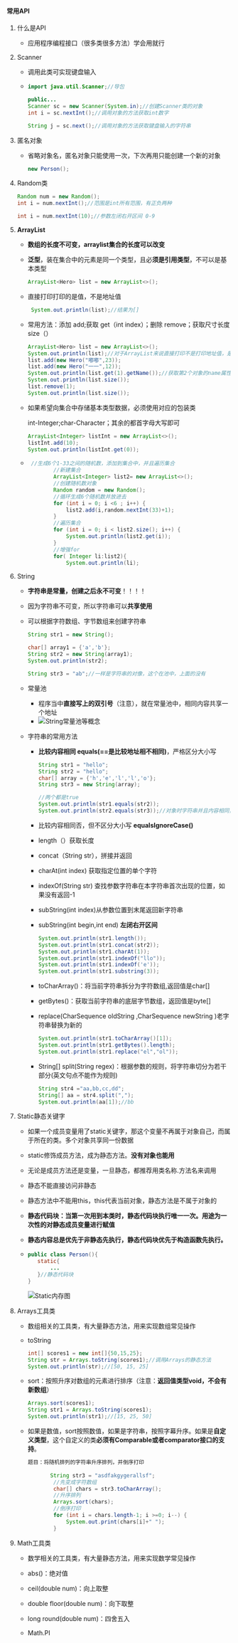 #### 常用API

1. 什么是API

   - 应用程序编程接口（很多类很多方法）学会用就行

2. Scanner

   - 调用此类可实现键盘输入

   - ```java
     import java.util.Scanner;//导包
     
     public...
     Scanner sc = new Scanner(System.in);//创建Scanner类的对象
     int i = sc.nextInt();//调用对象的方法获取int数字
     
     String j = sc.next();//调用对象的方法获取键盘输入的字符串
     ```

3. 匿名对象

   - 省略对象名，匿名对象只能使用一次，下次再用只能创建一个新的对象

     ```java
     new Person();
     ```

4. Random类

   ```java
   Random num = new Random();
   int i = num.nextInt();//范围是int所有范围，有正负两种
   
   int i = num.nextInt(10);//参数左闭右开区间 0-9
   ```

5. **ArrayList**

   - **数组的长度不可变，arraylist集合的长度可以改变**

   - **泛型**，装在集合中的元素是同一个类型，且必**须是引用类型**，不可以是基本类型

     ```java
     ArrayList<Hero> list = new ArrayList<>();
     ```

   - 直接打印打印的是值，不是地址值
     
     ```java
      System.out.println(list);//结果为[]
     ```
     
   - 常用方法：添加 add;获取 get（int index）；删除 remove；获取尺寸长度 size（）
     
     ```java
     ArrayList<Hero> list = new ArrayList<>();
     System.out.println(list);//对于ArrayList来说直接打印不是打印地址值，是打印内容
     list.add(new Hero("嘟嘟",23));
     list.add(new Hero("一一",12));
     System.out.println(list.get(1).getName());//获取第2个对象的name属性
     System.out.println(list.size());
     list.remove(1);
     System.out.println(list.size());
     ```
     
   - 如果希望向集合中存储基本类型数据，必须使用对应的包装类

     int-Integer;char-Character；其余的都首字母大写即可

     ```java
     ArrayList<Integer> listInt = new ArrayList<>();
     listInt.add(10);
     System.out.println(listInt.get(0));
     ```

   - ```java
      //生成6个1-33之间的随机数，添加到集合中，并且遍历集合
             //新建集合
             ArrayList<Integer> list2= new ArrayList<>();
             //创建随机数对象
             Random random = new Random();
             //循环生成6个随机数并放进去
             for (int i = 0; i <6 ; i++) {
                 list2.add(i,random.nextInt(33)+1);
             }
             //遍历集合
             for (int i = 0; i < list2.size(); i++) {
                 System.out.println(list2.get(i));
             }
             //增强for
             for( Integer li:list2){
                 System.out.println(li);
     ```

6. String

   - **字符串是常量，创建之后永不可变**！！！！

   - 因为字符串不可变，所以字符串可以**共享使用**

   - 可以根据字符数组、字节数组来创建字符串

     ```java
     String str1 = new String();
     
     char[] array1 = {'a','b'};
     String str2 = new String(array1);
     System.out.println(str2);
     
     String str3 = "ab";//一样是字符串的对像，这个在池中，上面的没有
     ```

   - 常量池

     - 程序当中**直接写上的双引号**（注意），就在常量池中，相同内容共享一个地址
     - ![String常量池等概念](D:\HH_STUDY-test\基础知识加强版\03常用API\学习笔记.assets\String常量池等概念.png)

   - 字符串的常用方法

     - **比较内容相同 equals(==是比较地址相不相同)**，严格区分大小写

       ```java
       String str1 = "hello";
       String str2 = "hello";
       char[] array = {'h','e','l','l','o'};
       String str3 = new String(array);
       
       //两个都是true
       System.out.println(str1.equals(str2));
       System.out.println(str2.equals(str3));//对象时字符串并且内容相同，但是注意们他的地址并不相同
       ```

     - 比较内容相同否，但不区分大小写 **equalsIgnoreCase()**

     - length（）获取长度

     - concat（String str），拼接并返回

     - charAt(int index) 获取指定位置的单个字符

     - indexOf(String str) 查找参数字符串在本字符串首次出现的位置，如果没有返回-1

     - subString(int index)从参数位置到末尾返回新字符串

     - subString(int begin,int end) **左闭右开区间**

       ```java
       System.out.println(str1.length());
       System.out.println(str1.concat(str2));
       System.out.println(str1.charAt(1));
       System.out.println(str1.indexOf("llo"));
       System.out.println(str1.indexOf('e'));
       System.out.println(str1.substring(3));
       ```

     - toCharArray()：将当前字符串拆分为字符数组,返回值是char[]

     - getBytes()：获取当前字符串的底层字节数组，返回值是byte[]

     - replace(CharSequence oldString ,CharSequence newString )老字符串替换为新的

       ```java
       System.out.println(str1.toCharArray()[1]);
       System.out.println(str1.getBytes().length);
       System.out.println(str1.replace("el","ol"));
       ```

     - String[] split(String regex)：根据参数的规则，将字符串切分为若干部分(英文句点不能作为规则)

       ```java
       String str4 ="aa,bb,cc,dd";
       String[] aa = str4.split(",");
       System.out.println(aa[1]);//bb
       ```

7. Static静态关键字

   - 如果一个成员变量用了static关键字，那这个变量不再属于对象自己，而属于所在的类。多个对象共享同一份数据

   - static修饰成员方法，成为静态方法。**没有对象也能用**

   - 无论是成员方法还是变量，一旦静态，都推荐用类名称.方法名来调用

   - 静态不能直接访问非静态

   - 静态方法中不能用this，this代表当前对象，静态方法是不属于对象的

   - **静态代码块：当第一次用到本类时，静态代码块执行唯一一次。用途为一次性的对静态成员变量进行赋值**

   - **静态内容总是优先于非静态先执行，静态代码块优先于构造函数先执行。**

   - ```java
     public class Person(){
     	static{
     		...
     	}//静态代码块
     }
     ```

     ![Static内存图](D:\HH_STUDY-master\第二阶段-基础进阶\03常用API\学习笔记.assets\Static内存图.png)

8. Arrays工具类

   - 数组相关的工具类，有大量静态方法，用来实现数组常见操作

   - toString
     ```java
     int[] scores1 = new int[]{50,15,25};
     String str = Arrays.toString(scores1);//调用Arrays的静态方法
     System.out.println(str);//[50, 15, 25]
     ```
     
   - sort：按照升序对数组的元素进行排序（注意：**返回值类型void，不会有新数组**）
   
     ```java
     Arrays.sort(scores1);
     String str1 = Arrays.toString(scores1);
     System.out.println(str1);//[15, 25, 50]
     ```
   
   - 如果是数值，sort按照数值，如果是字符串，按照字幕升序。如果是**自定义类型**，这个自定义的类**必须有Comparable或者comparator接口的支持**。
   
     ```java
     题目：将随机排列的字符串升序排列，并倒序打印
            
            String str3 = "asdfakgygerallsf";
             //先变成字符数组
             char[] chars = str3.toCharArray();
             //升序排列
             Arrays.sort(chars);
             //倒序打印
             for (int i = chars.length-1; i >=0; i--) {
                 System.out.print(chars[i]+" ");
             }
     ```

9. Math工具类

   - 数学相关的工具类，有大量静态方法，用来实现数学常见操作

   - abs()：绝对值

   - ceil(double num)：向上取整

   - double floor(double num)：向下取整

   - long round(double num)：四舍五入
   
   - Math.PI
   
     

